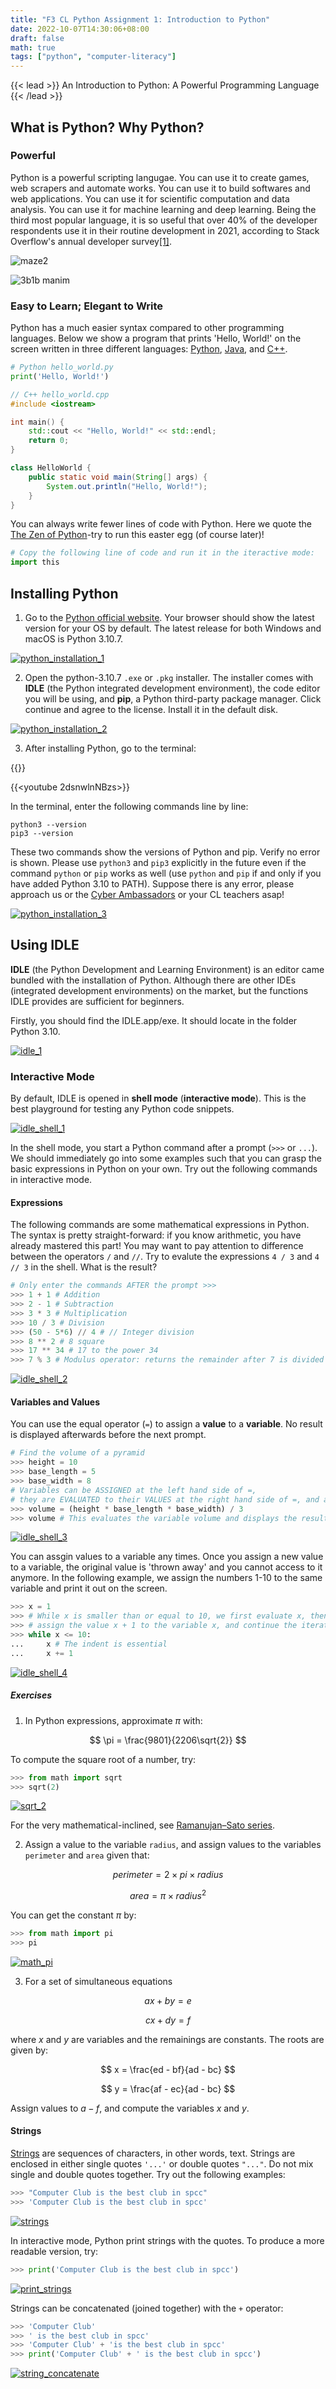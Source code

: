 ```yaml
---
title: "F3 CL Python Assignment 1: Introduction to Python"
date: 2022-10-07T14:30:06+08:00
draft: false
math: true
tags: ["python", "computer-literacy"]
---
```


{{< lead >}} An Introduction to Python: A Powerful Programming Language {{< /lead >}}

## What is Python? Why Python?

### Powerful

Python is a powerful scripting langugae. You can use it to create games, web scrapers and automate works. You can use it to build softwares and web applications. You can use it for scientific computation and data analysis. You can use it for machine learning and deep learning. Being the third most popular language, it is so useful that over 40% of the developer respondents use it in their routine development in 2021, according to Stack Overflow's annual developer survey[[1]](https://insights.stackoverflow.com/survey/2021#most-popular-technologies-language-prof).

![maze2](https://i.im.ge/2022/10/04/1VJIwq.maze2.png "Using python to solve a maze and visulaize the path")

![3b1b manim](https://raw.githubusercontent.com/3b1b/manim/master/logo/graph.png 
"Math animation rendered with a python package [3b1b/manim](https://github.com/3b1b/manim)")

### Easy to Learn; Elegant to Write

Python has a much easier syntax compared to other programming languages. Below we show a program that prints 'Hello, World!' on the screen written in three different languages: [Python](https://en.wikipedia.org/wiki/Python_(programming_language)), [Java](https://en.wikipedia.org/wiki/Java_(programming_language)), and [C++](https://en.wikipedia.org/wiki/C%2B%2B).

```python
# Python hello_world.py
print('Hello, World!')
```

```c++
// C++ hello_world.cpp
#include <iostream>

int main() {
    std::cout << "Hello, World!" << std::endl;
    return 0;
}
```

```java
class HelloWorld {
    public static void main(String[] args) {
        System.out.println("Hello, World!");
    }
}
```

You can always write fewer lines of code with Python. Here we quote the [The Zen of Python](https://peps.python.org/pep-0020/)-try to run this easter egg (of course later)!

```python
# Copy the following line of code and run it in the iteractive mode:
import this
```

## Installing Python

1. Go to the [Python official website](https://www.python.org/). Your browser should show the latest version for your OS by default. The latest release for both Windows and macOS is Python 3.10.7.

[![python_installation_1](https://i.im.ge/2022/10/07/1v7kOh.python-installation-1.png)](https://im.ge/i/1v7kOh)

2. Open the python-3.10.7 `.exe` or `.pkg` installer. The installer comes with **IDLE** (the Python integrated development environment), the code editor you will be using, and **pip**, a Python third-party package manager. Click continue and agree to the license. Install it in the default disk.

[![python_installation_2](https://i.im.ge/2022/10/07/1vDE7q.python-installation-2.png)](https://im.ge/i/1vDE7q)

3. After installing Python, go to the terminal:

{{<youtube aKRYQsKR46I>}}

{{<youtube 2dsnwlnNBzs>}}

In the terminal, enter the following commands line by line:

```
python3 --version
pip3 --version
```

These two commands show the versions of Python and pip. Verify no error is shown. Please use `python3` and `pip3` explicitly in the future even if the command `python` or `pip` works as well (use `python` and `pip` if and only if you have added Python 3.10 to PATH). Suppose there is any error, please approach us or the [Cyber Ambassadors](https://www.instagram.com/spcccyberambassadors/) or your CL teachers asap!

[![python_installation_3](https://i.im.ge/2022/10/07/1vinbr.python-installation-3.png)](https://im.ge/i/1vinbr)

## Using IDLE

**IDLE** (the Python Development and Learning Environment) is an editor came bundled with the installation of Python. Although there are other IDEs (integrated development environments) on the market, but the functions IDLE provides are sufficient for beginners.

Firstly, you should find the IDLE.app/exe. It should locate in the folder Python 3.10.

[![idle_1](https://i.im.ge/2022/10/07/1v0uhJ.idle-1.png)](https://im.ge/i/1v0uhJ)

### Interactive Mode

By default, IDLE is opened in **shell mode** (**interactive mode**). This is the best playground for testing any Python code snippets.

[![idle_shell_1](https://i.im.ge/2022/10/07/1v0W0a.idle-shell-1.png)](https://im.ge/i/1v0W0a)

In the shell mode, you start a Python command after a prompt (`>>>` or `...`). We should immediately go into some examples such that you can grasp the basic expressions in Python on your own. Try out the following commands in interactive mode.

#### Expressions

The following commands are some mathematical expressions in Python. The syntax is pretty straight-forward: if you know arithmetic, you have already mastered this part! You may want to pay attention to difference between the operators `/` and `//`. Try to evalute the expressions `4 / 3` and `4 // 3` in the shell. What is the result?

```python
# Only enter the commands AFTER the prompt >>>
>>> 1 + 1 # Addition
>>> 2 - 1 # Subtraction
>>> 3 * 3 # Multiplication
>>> 10 / 3 # Division
>>> (50 - 5*6) // 4 # // Integer division
>>> 8 ** 2 # 8 square
>>> 17 ** 34 # 17 to the power 34
>>> 7 % 3 # Modulus operator: returns the remainder after 7 is divided by 3
```

[![idle_shell_2](https://i.im.ge/2022/10/07/1v5QDY.idle-shell-2.png)](https://im.ge/i/1v5QDY)

#### Variables and Values

You can use the equal operator (`=`) to assign a **value** to a **variable**. No result is displayed afterwards before the next prompt.

```python
# Find the volume of a pyramid
>>> height = 10
>>> base_length = 5
>>> base_width = 8
# Variables can be ASSIGNED at the left hand side of =, 
# they are EVALUATED to their VALUES at the right hand side of =, and anywhere else
>>> volume = (height * base_length * base_width) / 3
>>> volume # This evaluates the variable volume and displays the result
```

[![idle_shell_3](https://i.im.ge/2022/10/07/1J4gnq.idle-shell-3.png)](https://im.ge/i/1J4gnq)

You can assgin values to a variable any times. Once you assign a new value to a variable, the original value is 'thrown away' and you cannot access to it anymore. In the following example, we assign the numbers 1-10 to the same variable and print it out on the screen.

```python
>>> x = 1
>>> # While x is smaller than or equal to 10, we first evaluate x, then
>>> # assign the value x + 1 to the variable x, and continue the iteration
>>> while x <= 10:
...     x # The indent is essential
...     x += 1
```

[![idle_shell_4](https://i.im.ge/2022/10/08/1Bqs4F.idle-shell-4.png)](https://im.ge/i/1Bqs4F)

##### Exercises

1. In Python expressions, approximate $\pi$ with:

$$
\pi = \frac{9801}{2206\sqrt{2}}
$$

To compute the square root of a number, try:

```python
>>> from math import sqrt
>>> sqrt(2)
```

[![sqrt_2](https://i.im.ge/2022/10/09/1GLsEr.sqrt-2.png)](https://im.ge/i/1GLsEr)

For the very mathematical-inclined, see [Ramanujan–Sato series](https://en.wikipedia.org/wiki/Ramanujan%E2%80%93Sato_series).

2. Assign a value to the variable `radius`, and assign values to the variables `perimeter` and `area` given that:

$$
perimeter = 2 \times pi \times radius
$$

$$
area = \pi \times radius^2
$$

You can get the constant $\pi$ by:

```python
>>> from math import pi
>>> pi
```

[![math_pi](https://i.im.ge/2022/10/09/1GL8dD.math-pi.png)](https://im.ge/i/1GL8dD)

3. For a set of simultaneous equations

$$
ax + by = e
$$

$$
cx + dy = f
$$

where $x$ and $y$ are variables and the remainings are constants. The roots are given by:

$$
x = \frac{ed - bf}{ad - bc}
$$

$$
y = \frac{af - ec}{ad - bc}
$$

Assign values to $a-f$, and compute the variables $x$ and $y$.

#### Strings

[Strings](https://en.wikipedia.org/wiki/String_(computer_science)) are sequences of characters, in other words, text. Strings are enclosed in either single quotes `'...'` or double quotes `"..."`. Do not mix single and double quotes together. Try out the following examples:

```python
>>> "Computer Club is the best club in spcc"
>>> 'Computer Club is the best club in spcc'
```

[![strings](https://i.im.ge/2022/10/09/1GUXLa.strings.png)](https://im.ge/i/1GUXLa)

In interactive mode, Python print strings with the quotes. To produce a more readable version, try:

```python
>>> print('Computer Club is the best club in spcc')
```

[![print_strings](https://i.im.ge/2022/10/09/1GUlxJ.print-strings.png)](https://im.ge/i/1GUlxJ)

Strings can be concatenated (joined together) with the `+` operator:

```python
>>> 'Computer Club'
>>> ' is the best club in spcc'
>>> 'Computer Club' + 'is the best club in spcc'
>>> print('Computer Club' + ' is the best club in spcc')
```

[![string_concatenate](https://i.im.ge/2022/10/09/1GhLhG.string-concatenate.png)](https://im.ge/i/1GhLhG)
